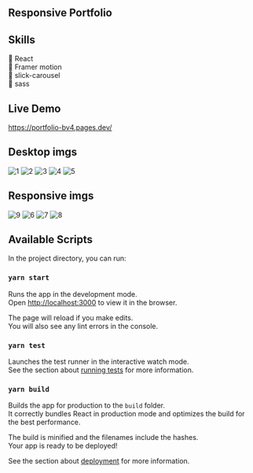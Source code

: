 ## Responsive Portfolio


## Skills

🚀 React<br />
🚀 Framer motion<br />
🚀 slick-carousel <br />
🚀 sass <br />


## Live Demo

https://portfolio-bv4.pages.dev/

## Desktop imgs
![1](https://user-images.githubusercontent.com/113113701/214707806-8d12f421-3413-48df-b77e-8c6fe472f28b.jpg)
![2](https://user-images.githubusercontent.com/113113701/214707824-2fe5e5f8-f324-41cd-b73e-7be152055ffe.jpg)
![3](https://user-images.githubusercontent.com/113113701/214707828-09817d6d-4d0d-4992-8588-be0290ee29a8.jpg)
![4](https://user-images.githubusercontent.com/113113701/214707841-a55f614d-e0a3-4d65-9fbe-0e3a9a4b6aba.jpg)
![5](https://user-images.githubusercontent.com/113113701/214707850-23fbfb51-4e2d-40a0-9f14-f6e4d5ff3c7c.jpg)


## Responsive imgs
![9](https://user-images.githubusercontent.com/113113701/214707869-79a7e960-58a8-4429-b8db-04d762e362d2.jpg)
![6](https://user-images.githubusercontent.com/113113701/214707881-5b2662e6-388e-40ec-bb60-6504a3015eb1.jpg)
![7](https://user-images.githubusercontent.com/113113701/214707898-a2e048ce-66d6-4a0b-a016-4f5294d2d13d.jpg)
![8](https://user-images.githubusercontent.com/113113701/214707908-af283467-cfcd-48a7-bd9c-b809bc0a0e67.jpg)


## Available Scripts

In the project directory, you can run:

### `yarn start`

Runs the app in the development mode.\
Open [http://localhost:3000](http://localhost:3000) to view it in the browser.

The page will reload if you make edits.\
You will also see any lint errors in the console.

### `yarn test`

Launches the test runner in the interactive watch mode.\
See the section about [running tests](https://facebook.github.io/create-react-app/docs/running-tests) for more information.

### `yarn build`

Builds the app for production to the `build` folder.\
It correctly bundles React in production mode and optimizes the build for the best performance.

The build is minified and the filenames include the hashes.\
Your app is ready to be deployed!

See the section about [deployment](https://facebook.github.io/create-react-app/docs/deployment) for more information.

